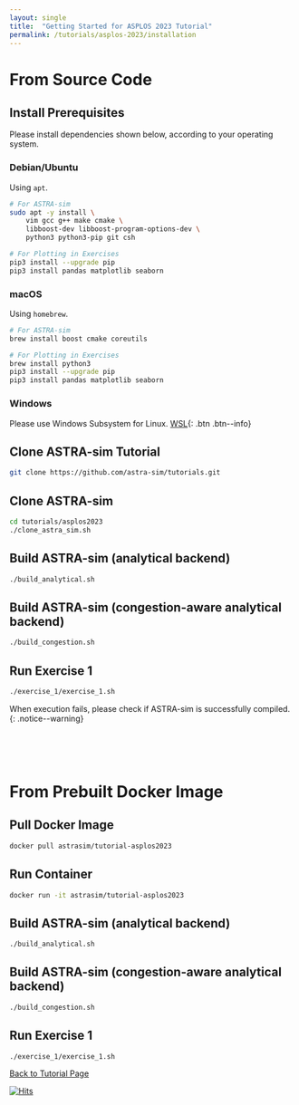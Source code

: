 ```yaml
---
layout: single
title:  "Getting Started for ASPLOS 2023 Tutorial"
permalink: /tutorials/asplos-2023/installation
---
```


# From Source Code
## Install Prerequisites
Please install dependencies shown below, according to your operating system.

### Debian/Ubuntu
Using `apt`.
```bash
# For ASTRA-sim
sudo apt -y install \
    vim gcc g++ make cmake \
    libboost-dev libboost-program-options-dev \
    python3 python3-pip git csh

# For Plotting in Exercises
pip3 install --upgrade pip
pip3 install pandas matplotlib seaborn
```

### macOS
Using `homebrew`.

```bash
# For ASTRA-sim
brew install boost cmake coreutils

# For Plotting in Exercises
brew install python3
pip3 install --upgrade pip
pip3 install pandas matplotlib seaborn
```

### Windows
Please use Windows Subsystem for Linux. [WSL](https://docs.microsoft.com/en-us/windows/wsl/install){: .btn .btn--info}


## Clone ASTRA-sim Tutorial
```bash
git clone https://github.com/astra-sim/tutorials.git
```

## Clone ASTRA-sim
```bash
cd tutorials/asplos2023
./clone_astra_sim.sh
```

## Build ASTRA-sim (analytical backend)
```bash
./build_analytical.sh
```

## Build ASTRA-sim (congestion-aware analytical backend)
```bash
./build_congestion.sh
```

## Run Exercise 1
```bash
./exercise_1/exercise_1.sh
```

When execution fails, please check if ASTRA-sim is successfully compiled.
{: .notice--warning}

<br><br><br>

# From Prebuilt Docker Image
## Pull Docker Image
```bash
docker pull astrasim/tutorial-asplos2023
```

## Run Container
```bash
docker run -it astrasim/tutorial-asplos2023
```

## Build ASTRA-sim (analytical backend)
```bash
./build_analytical.sh
```

## Build ASTRA-sim (congestion-aware analytical backend)
```bash
./build_congestion.sh
```

## Run Exercise 1
```bash
./exercise_1/exercise_1.sh
```

<nav class="pagination">
    <a href="/tutorials/asplos-2023" class="pagination--pager">Back to Tutorial Page</a>
</nav>

[![Hits](https://hits.seeyoufarm.com/api/count/incr/badge.svg?url=https%3A%2F%2Fastra-sim.github.io%2Ftutorials%2Fasplos-2023%2Finstallation&count_bg=%2379C83D&title_bg=%23555555&icon=&icon_color=%23E7E7E7&title=hits&edge_flat=false)](https://hits.seeyoufarm.com)
